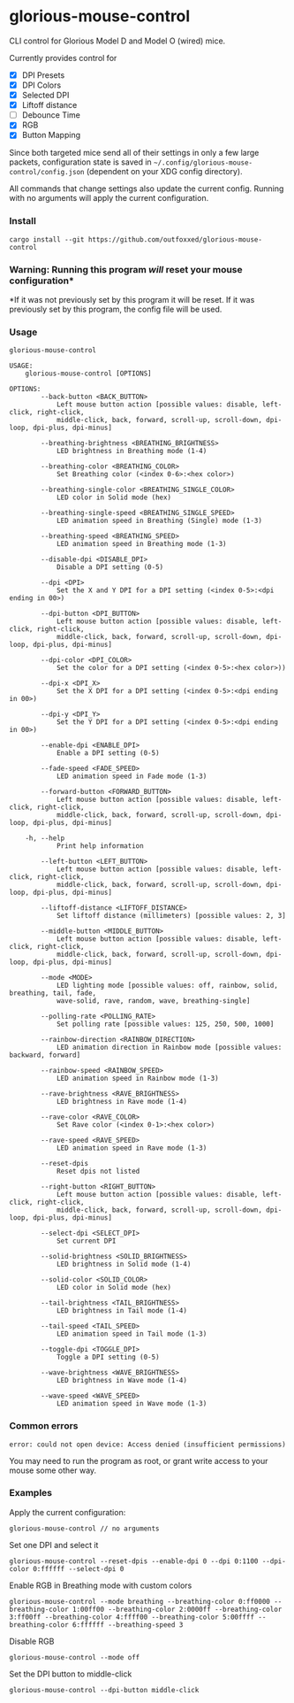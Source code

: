 # glorious-mouse-control

CLI control for Glorious Model D and Model O (wired) mice.

Currently provides control for
 - [X] DPI Presets
 - [X] DPI Colors
 - [X] Selected DPI
 - [X] Liftoff distance
 - [ ] Debounce Time
 - [X] RGB
 - [X] Button Mapping

Since both targeted mice send all of their settings in only a few large packets,
configuration state is saved in `~/.config/glorious-mouse-control/config.json` (dependent on your XDG config directory).

All commands that change settings also update the current config. Running with no arguments will apply the current configuration.

### Install
```
cargo install --git https://github.com/outfoxxed/glorious-mouse-control
```

### Warning: Running this program *will* reset your mouse configuration*
*If it was not previously set by this program it will be reset.
If it was previously set by this program, the config file will be used.

### Usage

```
glorious-mouse-control 

USAGE:
    glorious-mouse-control [OPTIONS]

OPTIONS:
        --back-button <BACK_BUTTON>
            Left mouse button action [possible values: disable, left-click, right-click,
            middle-click, back, forward, scroll-up, scroll-down, dpi-loop, dpi-plus, dpi-minus]

        --breathing-brightness <BREATHING_BRIGHTNESS>
            LED brightness in Breathing mode (1-4)

        --breathing-color <BREATHING_COLOR>
            Set Breathing color (<index 0-6>:<hex color>)

        --breathing-single-color <BREATHING_SINGLE_COLOR>
            LED color in Solid mode (hex)

        --breathing-single-speed <BREATHING_SINGLE_SPEED>
            LED animation speed in Breathing (Single) mode (1-3)

        --breathing-speed <BREATHING_SPEED>
            LED animation speed in Breathing mode (1-3)

        --disable-dpi <DISABLE_DPI>
            Disable a DPI setting (0-5)

        --dpi <DPI>
            Set the X and Y DPI for a DPI setting (<index 0-5>:<dpi ending in 00>)

        --dpi-button <DPI_BUTTON>
            Left mouse button action [possible values: disable, left-click, right-click,
            middle-click, back, forward, scroll-up, scroll-down, dpi-loop, dpi-plus, dpi-minus]

        --dpi-color <DPI_COLOR>
            Set the color for a DPI setting (<index 0-5>:<hex color>))

        --dpi-x <DPI_X>
            Set the X DPI for a DPI setting (<index 0-5>:<dpi ending in 00>)

        --dpi-y <DPI_Y>
            Set the Y DPI for a DPI setting (<index 0-5>:<dpi ending in 00>)

        --enable-dpi <ENABLE_DPI>
            Enable a DPI setting (0-5)

        --fade-speed <FADE_SPEED>
            LED animation speed in Fade mode (1-3)

        --forward-button <FORWARD_BUTTON>
            Left mouse button action [possible values: disable, left-click, right-click,
            middle-click, back, forward, scroll-up, scroll-down, dpi-loop, dpi-plus, dpi-minus]

    -h, --help
            Print help information

        --left-button <LEFT_BUTTON>
            Left mouse button action [possible values: disable, left-click, right-click,
            middle-click, back, forward, scroll-up, scroll-down, dpi-loop, dpi-plus, dpi-minus]

        --liftoff-distance <LIFTOFF_DISTANCE>
            Set liftoff distance (millimeters) [possible values: 2, 3]

        --middle-button <MIDDLE_BUTTON>
            Left mouse button action [possible values: disable, left-click, right-click,
            middle-click, back, forward, scroll-up, scroll-down, dpi-loop, dpi-plus, dpi-minus]

        --mode <MODE>
            LED lighting mode [possible values: off, rainbow, solid, breathing, tail, fade,
            wave-solid, rave, random, wave, breathing-single]

        --polling-rate <POLLING_RATE>
            Set polling rate [possible values: 125, 250, 500, 1000]

        --rainbow-direction <RAINBOW_DIRECTION>
            LED animation direction in Rainbow mode [possible values: backward, forward]

        --rainbow-speed <RAINBOW_SPEED>
            LED animation speed in Rainbow mode (1-3)

        --rave-brightness <RAVE_BRIGHTNESS>
            LED brightness in Rave mode (1-4)

        --rave-color <RAVE_COLOR>
            Set Rave color (<index 0-1>:<hex color>)

        --rave-speed <RAVE_SPEED>
            LED animation speed in Rave mode (1-3)

        --reset-dpis
            Reset dpis not listed

        --right-button <RIGHT_BUTTON>
            Left mouse button action [possible values: disable, left-click, right-click,
            middle-click, back, forward, scroll-up, scroll-down, dpi-loop, dpi-plus, dpi-minus]

        --select-dpi <SELECT_DPI>
            Set current DPI

        --solid-brightness <SOLID_BRIGHTNESS>
            LED brightness in Solid mode (1-4)

        --solid-color <SOLID_COLOR>
            LED color in Solid mode (hex)

        --tail-brightness <TAIL_BRIGHTNESS>
            LED brightness in Tail mode (1-4)

        --tail-speed <TAIL_SPEED>
            LED animation speed in Tail mode (1-3)

        --toggle-dpi <TOGGLE_DPI>
            Toggle a DPI setting (0-5)

        --wave-brightness <WAVE_BRIGHTNESS>
            LED brightness in Wave mode (1-4)

        --wave-speed <WAVE_SPEED>
            LED animation speed in Wave mode (1-3)

```

### Common errors

```
error: could not open device: Access denied (insufficient permissions)
```
You may need to run the program as root, or grant write access to your mouse some other way.

### Examples

Apply the current configuration:
```
glorious-mouse-control // no arguments
```

Set one DPI and select it
```
glorious-mouse-control --reset-dpis --enable-dpi 0 --dpi 0:1100 --dpi-color 0:ffffff --select-dpi 0
```

Enable RGB in Breathing mode with custom colors
```
glorious-mouse-control --mode breathing --breathing-color 0:ff0000 --breathing-color 1:00ff00 --breathing-color 2:0000ff --breathing-color 3:ff00ff --breathing-color 4:ffff00 --breathing-color 5:00ffff --breathing-color 6:ffffff --breathing-speed 3
```

Disable RGB
```
glorious-mouse-control --mode off
```

Set the DPI button to middle-click
```
glorious-mouse-control --dpi-button middle-click
```
